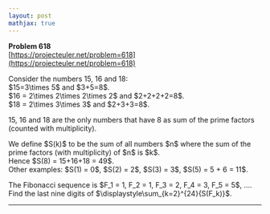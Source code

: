 ```yaml
---
layout: post
mathjax: true
---
```

**Problem 618**  
[https://projecteuler.net/problem=618](https://projecteuler.net/problem=618)

<p>Consider the numbers 15, 16 and 18:<br />
$15=3\times 5$ and $3+5=8$.<br />
$16 = 2\times 2\times 2\times 2$ and $2+2+2+2=8$.<br />
$18 = 2\times 3\times 3$ and $2+3+3=8$.<br /> 

15, 16 and 18 are the only numbers that have 8 as sum of the prime factors (counted with multiplicity).</p>
<p>
We define $S(k)$ to be the sum of all numbers $n$ where the sum of the prime factors (with multiplicity)  of $n$ is $k$.<br />
Hence $S(8) = 15+16+18 = 49$.<br />
Other examples: $S(1) = 0$, $S(2) = 2$, $S(3) = 3$, $S(5) = 5 + 6 = 11$.</p>
<p>
The Fibonacci sequence is $F_1 = 1, F_2 = 1, F_3 = 2, F_4 = 3, F_5 = 5$, ....<br />
Find the last nine digits of $\displaystyle\sum_{k=2}^{24}{S(F_k)}$.</p>

---

